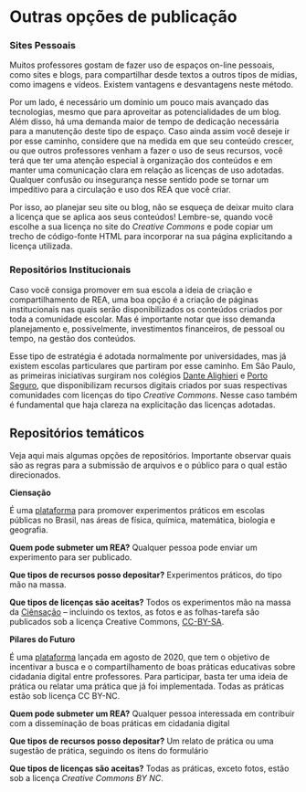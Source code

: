 # Outras opções de publicação

### Sites Pessoais
Muitos professores gostam de fazer uso de espaços on-line pessoais, como sites e blogs, para compartilhar desde textos a outros tipos de mídias, como imagens e vídeos. Existem vantagens e desvantagens neste método.

Por um lado, é necessário um domínio um pouco mais avançado das tecnologias, mesmo que para aproveitar as potencialidades de um blog. Além disso, há uma demanda maior de tempo de dedicação necessária para a manutenção deste tipo de espaço. Caso ainda assim você deseje ir por esse caminho, considere que na medida em que seu conteúdo crescer, ou que outros professores venham a fazer o uso de seus recursos, você terá que ter uma atenção especial à organização dos conteúdos e em manter uma comunicação clara em relação as licenças de uso adotadas. Qualquer confusão ou insegurança nesse sentido pode se tornar um impeditivo para a circulação e uso dos REA que você criar.

Por isso, ao planejar seu site ou blog, não se esqueça de deixar muito clara a licença que se aplica aos seus conteúdos! Lembre-se, quando você escolhe a sua licença no site do *Creative Commons* e pode copiar um trecho de código-fonte HTML para incorporar na sua página explicitando a licença utilizada.

### Repositórios Institucionais
Caso você consiga promover em sua escola a ideia de criação e compartilhamento de REA, uma boa opção é a criação de páginas institucionais nas quais serão disponibilizados os conteúdos criados por toda a comunidade escolar. Mas é importante notar que isso demanda planejamento e, possivelmente, investimentos financeiros, de pessoal ou tempo, na gestão dos conteúdos.

Esse tipo de estratégia é adotada normalmente por universidades, mas já existem escolas particulares que partiram por esse caminho. Em São Paulo, as primeiras iniciativas surgiram nos colégios [Dante Alighieri](https://www2.colegiodante.com.br/rea/) e [Porto Seguro](http://oec.portoseguro.org.br/), que disponibilizam recursos digitais criados por suas respectivas comunidades com licenças do tipo *Creative Commons*.   Nesse caso também é fundamental que haja clareza na explicitação das licenças adotadas.

## Repositórios temáticos

Veja aqui mais algumas opções de repositórios. Importante observar quais são as regras para a submissão de arquivos e o público para o qual estão direcionados.

**Ciensação** 

É uma [plataforma](https://www.ciensacao.org/) para promover experimentos práticos em escolas públicas no Brasil, nas áreas de física, química, matemática, biologia e geografia.

**Quem pode submeter um REA?** 
Qualquer pessoa pode enviar um experimento para ser publicado.

**Que tipos de recursos posso depositar?** 
Experimentos práticos, do tipo mão na massa. 

**Que tipos de licenças são aceitas?** 
Todos os experimentos mão na massa da [Ciênsação](https://www.ciensacao.org/) – incluindo os textos, as fotos e as folhas-tarefa são publicados sob a licença Creative Commons, [CC-BY-SA](http://creativecommons.org/licenses/by-sa/4.0/).

**Pilares do Futuro**  

É uma [plataforma](https://www.pilaresdofuturo.org.br/) lançada em agosto de 2020, que tem o objetivo de incentivar a busca e o compartilhamento de boas práticas educativas sobre cidadania digital entre professores. Para participar, basta ter uma ideia de prática ou relatar uma prática que já foi implementada. Todas as práticas estão sob licença CC BY-NC. 

**Quem pode submeter um REA?**
Qualquer pessoa interessada em contribuir com a disseminação de boas práticas em cidadania digital 

**Que tipos de recursos posso depositar?** 
Um relato de prática ou uma sugestão de prática, seguindo os itens do formulário 

**Que tipos de licenças são aceitas?** 
Todas as práticas, exceto fotos, estão sob a licença *Creative Commons BY NC*. 